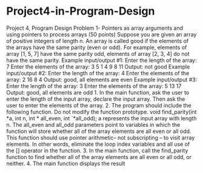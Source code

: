 # Project4-in-Program-Design
Project 4, Program Design Problem 1- Pointers as array arguments and using pointers to process arrays (50 points) Suppose you are given an array of positive integers of length n. An array is called good if the elements of the arrays have the same parity (even or odd). For example, elements of array [1, 5, 7] have the same parity odd, elements of array [2, 3, 4] do not have the same parity. Example input/output #1: Enter the length of the array: 7 Enter the elements of the array: 3 5 1 4 9 8 11 Output: not good Example input/output #2: Enter the length of the array: 4 Enter the elements of the array: 2 16 8 4 Output: good, all elements are even Example input/output #3: Enter the length of the array: 3 Enter the elements of the array: 5 13 17 Output: good, all elements are odd 1. In the main function, ask the user to enter the length of the input array, declare the input array. Then ask the user to enter the elements of the array. 2. The program should include the following function. Do not modify the function prototype. void find_parity(int *a, int n, int * all_even, int `*all_odd); a represents the input array with length n. The all_even and all_odd parameters point to variables in which the function will store whether all of the array elements are all even or all odd. This function should use pointer arithmetic– not subscripting – to visit array elements. In other words, eliminate the loop index variables and all use of the [] operator in the function. 3. In the main function, call the find_parity function to find whether all of the array elements are all even or all odd, or neither. 4. The main function displays the result

